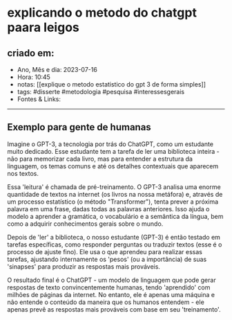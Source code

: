 # explicando o metodo do chatgpt paara leigos

## criado em: 
-  Ano, Mês e dia: 2023-07-16
- Hora: 10:45
- notas: [[explique o metodo estatistico do gpt 3 de forma simples]]
- tags: #disserte #metodologia #pesquisa #interessesgerais 
- Fontes & Links: 
---

## Exemplo para gente de humanas

Imagine o GPT-3, a tecnologia por trás do ChatGPT, como um estudante muito dedicado. Esse estudante tem a tarefa de ler uma biblioteca inteira - não para memorizar cada livro, mas para entender a estrutura da linguagem, os temas comuns e até os detalhes contextuais que aparecem nos textos.

Essa 'leitura' é chamada de pré-treinamento. O GPT-3 analisa uma enorme quantidade de textos na internet (os livros na nossa metáfora) e, através de um processo estatístico (o método "Transformer"), tenta prever a próxima palavra em uma frase, dadas todas as palavras anteriores. Isso ajuda o modelo a aprender a gramática, o vocabulário e a semântica da língua, bem como a adquirir conhecimentos gerais sobre o mundo.

Depois de 'ler' a biblioteca, o nosso estudante (GPT-3) é então testado em tarefas específicas, como responder perguntas ou traduzir textos (esse é o processo de ajuste fino). Ele usa o que aprendeu para realizar essas tarefas, ajustando internamente os 'pesos' (ou a importância) de suas 'sinapses' para produzir as respostas mais prováveis.

O resultado final é o ChatGPT - um modelo de linguagem que pode gerar respostas de texto convincentemente humanas, tendo 'aprendido' com milhões de páginas da internet. No entanto, ele é apenas uma máquina e não entende o conteúdo da maneira que os humanos entendem - ele apenas prevê as respostas mais prováveis com base em seu 'treinamento'.